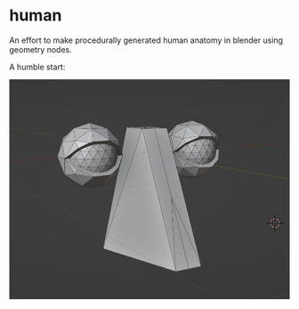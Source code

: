 # human
An effort to make procedurally generated human anatomy in blender using geometry nodes.

A humble start:

![humble_start](img\humble_start.jpg)
